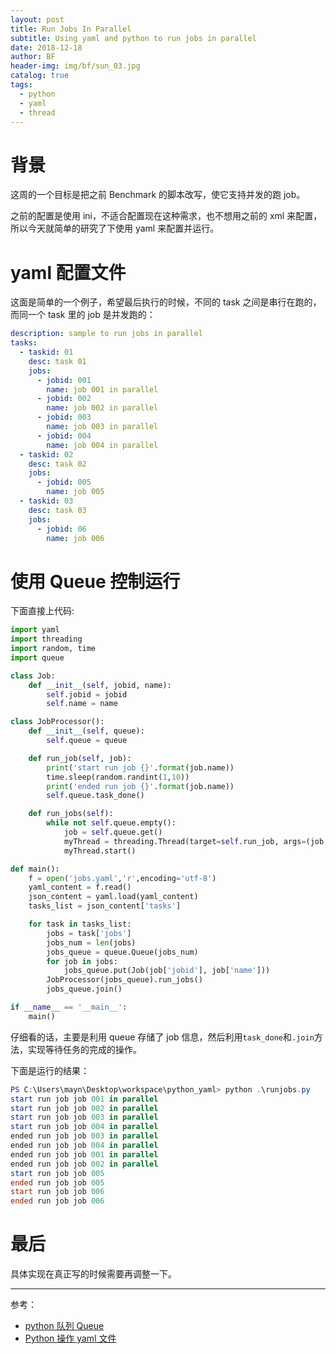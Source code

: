 ```yaml
---
layout: post
title: Run Jobs In Parallel
subtitle: Using yaml and python to run jobs in parallel
date: 2018-12-18
author: BF
header-img: img/bf/sun_03.jpg
catalog: true
tags:
  - python
  - yaml
  - thread
---
```


# 背景

这周的一个目标是把之前 Benchmark 的脚本改写，使它支持并发的跑 job。

之前的配置是使用 ini，不适合配置现在这种需求，也不想用之前的 xml 来配置，所以今天就简单的研究了下使用 yaml 来配置并运行。

# yaml 配置文件

这面是简单的一个例子，希望最后执行的时候，不同的 task 之间是串行在跑的，而同一个 task 里的 job 是并发跑的：

```yaml
description: sample to run jobs in parallel
tasks:
  - taskid: 01
    desc: task 01
    jobs:
      - jobid: 001
        name: job 001 in parallel
      - jobid: 002
        name: job 002 in parallel
      - jobid: 003
        name: job 003 in parallel
      - jobid: 004
        name: job 004 in parallel
  - taskid: 02
    desc: task 02
    jobs:
      - jobid: 005
        name: job 005
  - taskid: 03
    desc: task 03
    jobs:
      - jobid: 06
        name: job 006
```

# 使用 Queue 控制运行

下面直接上代码:

```python
import yaml
import threading
import random, time
import queue

class Job:
    def __init__(self, jobid, name):
        self.jobid = jobid
        self.name = name

class JobProcessor():
    def __init__(self, queue):
        self.queue = queue

    def run_job(self, job):
        print('start run job {}'.format(job.name))
        time.sleep(random.randint(1,10))
        print('ended run job {}'.format(job.name))
        self.queue.task_done()

    def run_jobs(self):
        while not self.queue.empty():
            job = self.queue.get()
            myThread = threading.Thread(target=self.run_job, args=(job,))
            myThread.start()

def main():
    f = open('jobs.yaml','r',encoding='utf-8')
    yaml_content = f.read()
    json_content = yaml.load(yaml_content)
    tasks_list = json_content['tasks']

    for task in tasks_list:
        jobs = task['jobs']
        jobs_num = len(jobs)
        jobs_queue = queue.Queue(jobs_num)
        for job in jobs:
            jobs_queue.put(Job(job['jobid'], job['name']))
        JobProcessor(jobs_queue).run_jobs()
        jobs_queue.join()

if __name__ == '__main__':
    main()
```

仔细看的话，主要是利用 queue 存储了 job 信息，然后利用`task_done`和`.join`方法，实现等待任务的完成的操作。

下面是运行的结果：

```powershell
PS C:\Users\mayn\Desktop\workspace\python_yaml> python .\runjobs.py
start run job job 001 in parallel
start run job job 002 in parallel
start run job job 003 in parallel
start run job job 004 in parallel
ended run job job 003 in parallel
ended run job job 004 in parallel
ended run job job 001 in parallel
ended run job job 002 in parallel
start run job job 005
ended run job job 005
start run job job 006
ended run job job 006
```

# 最后

具体实现在真正写的时候需要再调整一下。

---

参考：

- [python 队列 Queue](https://www.cnblogs.com/itogo/p/5635629.html)
- [Python 操作 yaml 文件](https://www.cnblogs.com/xinjing-jingxin/p/9128293.html)
